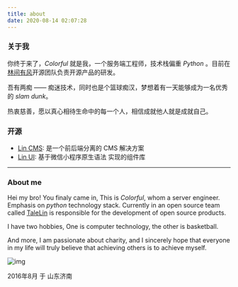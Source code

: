 ```yaml
---
title: about
date: 2020-08-14 02:07:28
---
```


### 关于我

你终于来了，*Colorful* 就是我，一个服务端工程师，技术栈偏重 *Python* 。目前在[林间有风](http://doc.cms.7yue.pro/)开源团队负责开源产品的研发。

吾有两痴 —— 痴迷技术，同时也是个篮球痴汉，梦想着有一天能够成为一名优秀的 *slam dunk*。

热衷慈善，愿以真心相待生命中的每一个人，相信成就他人就是成就自己。

### 开源

- [Lin CMS](https://github.com/TaleLin/lin-cms-flask): 是一个前后端分离的 CMS 解决方案
- [Lin UI](https://github.com/TaleLin/lin-ui): 基于微信小程序原生语法 实现的组件库

------

### About me

Hei my bro! You finaly came in, This is *Colorful*, whom a server engineer. Emphasis on *python* technology stack. Currently in an open source team called [TaleLin](https://github.com/TaleLin) is responsible for the development of open source products.

I have two hobbies, One is computer technology, the other is basketball.

And more, I am passionate about charity, and I sincerely hope that everyone in my life will truly believe that achieving others is to achieve myself.

![img](https://www.colorful3.com/wp-content/uploads/2017/04/psb-4.jpeg)

2016年8月 于 山东济南
